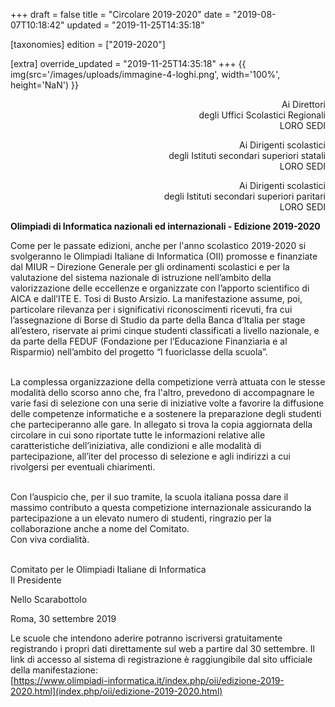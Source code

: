 +++
draft = false
title = "Circolare 2019-2020"
date = "2019-08-07T10:18:42"
updated = "2019-11-25T14:35:18"

[taxonomies]
edition = ["2019-2020"]

[extra]
override_updated = "2019-11-25T14:35:18"
+++
{{ img(src='/images/uploads/immagine-4-loghi.png', width='100%', height='NaN') }}

<div style="text-align: right;">

Ai Direttori<br/> degli Uffici Scolastici Regionali<br/>LORO SEDI

Ai Dirigenti scolastici<br/> degli Istituti secondari superiori statali<br/>LORO SEDI

Ai Dirigenti scolastici<br/> degli Istituti secondari superiori paritari<br/>LORO SEDI

</div>

**Olimpiadi di Informatica nazionali ed internazionali - Edizione 2019-2020**

Come per le passate edizioni, anche per l'anno scolastico 2019-2020 si svolgeranno le Olimpiadi Italiane di Informatica (OII) promosse e finanziate dal MIUR – Direzione Generale per gli ordinamenti scolastici e per la valutazione del sistema nazionale di istruzione nell’ambito della valorizzazione delle eccellenze e organizzate con l’apporto scientifico di AICA e dall’ITE E. Tosi di Busto Arsizio. La manifestazione assume, poi, particolare rilevanza per i significativi riconoscimenti ricevuti, fra cui l’assegnazione di Borse di Studio da parte della Banca d’Italia per stage all’estero, riservate ai primi cinque studenti classificati a livello nazionale, e da parte della FEDUF (Fondazione per l’Educazione Finanziaria e al Risparmio) nell’ambito del progetto “I fuoriclasse della scuola”.

<br/>La complessa organizzazione della competizione verrà attuata con le stesse modalità dello scorso anno che, fra l'altro, prevedono di accompagnare le varie fasi di selezione con una serie di iniziative volte a favorire la diffusione delle competenze informatiche e a sostenere la preparazione degli studenti che parteciperanno alle gare. In allegato si trova la copia aggiornata della circolare in cui sono riportate tutte le informazioni relative alle caratteristiche dell’iniziativa, alle condizioni e alle modalità di partecipazione, all’iter del processo di selezione e agli indirizzi a cui rivolgersi per eventuali chiarimenti.

<br/>Con l’auspicio che, per il suo tramite, la scuola italiana possa dare il massimo contributo a questa competizione internazionale assicurando la partecipazione a un elevato numero di studenti, ringrazio per la collaborazione anche a nome del Comitato.<br/>Con viva cordialità.

<br/> Comitato per le Olimpiadi Italiane di Informatica<br/> Il Presidente

Nello Scarabottolo

Roma, 30 settembre 2019

Le scuole che intendono aderire potranno iscriversi gratuitamente registrando i propri dati direttamente sul web a partire dal 30 settembre. Il link di accesso al sistema di registrazione è raggiungibile dal sito ufficiale della manifestazione:<br/>[https://www.olimpiadi-informatica.it/index.php/oii/edizione-2019-2020.html](index.php/oii/edizione-2019-2020.html)
